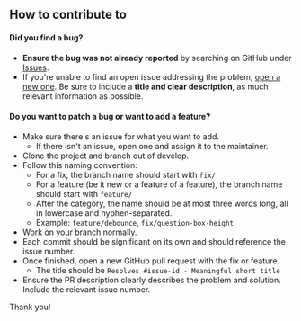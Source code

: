 ## How to contribute to 

#### **Did you find a bug?**

* **Ensure the bug was not already reported** by searching on GitHub under [Issues](https://github.com/mercadolibre//issues).
* If you're unable to find an open issue addressing the problem, [open a new one](https://github.com/mercadolibre//issues/new). Be sure to include a **title and clear description**, as much relevant information as possible.

#### **Do you want to patch a bug or want to add a feature?**

* Make sure there's an issue for what you want to add.
    - If there isn't an issue, open one and assign it to the maintainer.
* Clone the project and branch out of develop.
* Follow this naming convention:
    - For a fix, the branch name should start with `fix/`
    - For a feature (be it new or a feature of a feature), the branch name should start with `feature/`
    - After the category, the name should be at most three words long, all in lowercase and hyphen-separated.
    - Example: `feature/debounce`, `fix/question-box-height`
* Work on your branch normally.
* Each commit should be significant on its own and should reference the issue number.
* Once finished, open a new GitHub pull request with the fix or feature.
    - The title should be `Resolves #issue-id - Meaningful short title`
* Ensure the PR description clearly describes the problem and solution. Include the relevant issue number.

Thank you!
